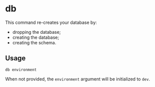 # db

This command re-creates your database by:

 * dropping the database;
 * creating the database;
 * creating the schema.

## Usage

    db environment

When not provided, the `environment` argument will be initialized to `dev`.
